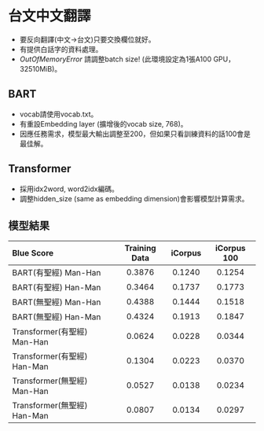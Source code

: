 # 台文中文翻譯
- 要反向翻譯(中文->台文)只要交換欄位就好。
- 有提供白話字的資料處理。
- *OutOfMemoryError* 請調整batch size! (此環境設定為1張A100 GPU，32510MiB)。
## BART
- vocab請使用vocab.txt。
- 有重設Embedding layer (擴增後的vocab size, 768)。
- 因應任務需求，模型最大輸出調整至200，但如果只看訓練資料的話100會是最佳解。
## Transformer
- 採用idx2word, word2idx編碼。
- 調整hidden_size (same as embedding dimension)會影響模型計算需求。
## 模型結果
|  Blue Score  |Training Data|iCorpus|iCorpus 100|
| :----  | :----: | :----: | :----: |
| BART(有聖經) Man-Han | 0.3876 | 0.1240 | 0.1254 |
| BART(有聖經) Han-Man | 0.3464 | 0.1737 | 0.1773 |
| BART(無聖經) Man-Han | 0.4388 | 0.1444 | 0.1518 |
| BART(無聖經) Han-Man | 0.4324 | 0.1913 | 0.1847 |
| Transformer(有聖經) Man-Han | 0.0624 | 0.0228 | 0.0344 |
| Transformer(有聖經) Han-Man | 0.1304 | 0.0223 | 0.0370 |
| Transformer(無聖經) Man-Han | 0.0527 | 0.0138 | 0.0234 |
| Transformer(無聖經) Han-Man | 0.0807 | 0.0134 | 0.0297 |
